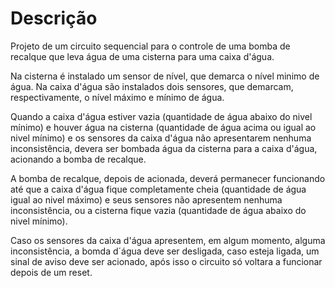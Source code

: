 # Descrição

Projeto de um circuito sequencial para o controle de uma bomba de recalque que leva água de uma cisterna para uma caixa d'água. 

Na cisterna é instalado um sensor de nível, que demarca o nível minimo de água. Na caixa d'água são  instalados dois sensores, que demarcam, respectivamente, o nível máximo e mínimo de água.

Quando a caixa d'água estiver vazia (quantidade de água abaixo do nivel mínimo) e houver água na cisterna (quantidade de água acima ou igual ao nivel mínimo) e os sensores da caixa d'água não apresentarem nenhuma inconsistência, devera ser bombada água da cisterna para a caixa d'água, acionando a bomba de recalque. 

A bomba de recalque, depois de acionada, deverá permanecer funcionando até que a caixa d'água fique completamente cheia (quantidade de água igual ao nivel máximo) e seus sensores não apresentem nenhuma inconsistência, ou a cisterna fique vazia (quantidade de água abaixo do nivel mínimo).

Caso os sensores da caixa d'água apresentem, em algum momento, alguma inconsistência, a bomda d´água deve ser desligada, caso esteja ligada, um sinal de aviso deve ser acionado, após isso o circuito só voltara a funcionar depois de um reset. 